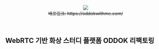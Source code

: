<p align="center">
  <img src="https://user-images.githubusercontent.com/62097867/193922381-bda8231e-bd67-47e3-9c6c-4d651ac0519c.png" />
  <br/>
  <s>배포링크: https://oddokwithme.com/</s>
</p>

<br/>

## WebRTC 기반 화상 스터디 플랫폼 ODDOK 리팩토링
